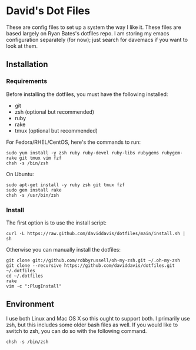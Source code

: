 David's Dot Files
=================

These are config files to set up a system the way I like it. These files are
based largely on Ryan Bates's dotfiles repo. I am storing my emacs
configuration separately (for now); just search for davemacs if you want to
look at them.

Installation
-----------

### Requirements

Before installing the dotfiles, you must have the following installed:

* git
* zsh (optional but recommended)
* ruby
* rake
* tmux (optional but recommended)

For Fedora/RHEL/CentOS, here's the commands to run:

```
sudo yum install -y zsh ruby ruby-devel ruby-libs rubygems rubygem-rake git tmux vim fzf
chsh -s /bin/zsh
```

On Ubuntu:

```
sudo apt-get install -y ruby zsh git tmux fzf
sudo gem install rake
chsh -s /usr/bin/zsh
```

### Install

The first option is to use the install script:

    curl -L https://raw.github.com/daviddavis/dotfiles/main/install.sh | sh


Otherwise you can manually install the dotfiles:

    git clone git://github.com/robbyrussell/oh-my-zsh.git ~/.oh-my-zsh
    git clone --recursive https://github.com/daviddavis/dotfiles.git ~/.dotfiles
    cd ~/.dotfiles
    rake
    vim -c ":PlugInstall"


Environment
-----------

I use both Linux and Mac OS X so this ought to support both. I primarily use
zsh, but this includes some older bash files as well.  If you would like to
switch to zsh, you can do so with the following command.

    chsh -s /bin/zsh
